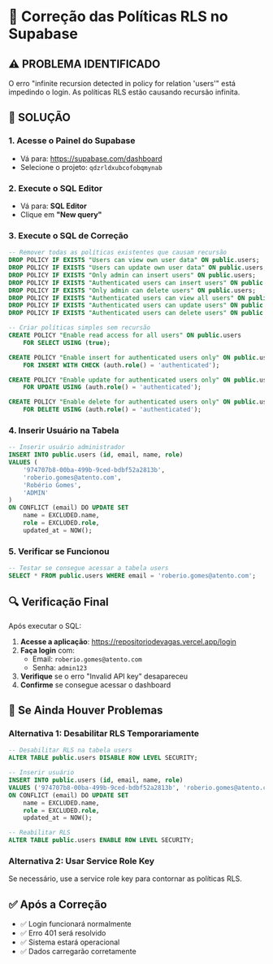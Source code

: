 # 🔧 Correção das Políticas RLS no Supabase

## ⚠️ PROBLEMA IDENTIFICADO

O erro "infinite recursion detected in policy for relation 'users'" está impedindo o login. As políticas RLS estão causando recursão infinita.

## 🚀 SOLUÇÃO

### 1. Acesse o Painel do Supabase
- Vá para: https://supabase.com/dashboard
- Selecione o projeto: `qdzrldxubcofobqmynab`

### 2. Execute o SQL Editor
- Vá para: **SQL Editor**
- Clique em **"New query"**

### 3. Execute o SQL de Correção

```sql
-- Remover todas as políticas existentes que causam recursão
DROP POLICY IF EXISTS "Users can view own user data" ON public.users;
DROP POLICY IF EXISTS "Users can update own user data" ON public.users;
DROP POLICY IF EXISTS "Only admin can insert users" ON public.users;
DROP POLICY IF EXISTS "Authenticated users can insert users" ON public.users;
DROP POLICY IF EXISTS "Only admin can delete users" ON public.users;
DROP POLICY IF EXISTS "Authenticated users can view all users" ON public.users;
DROP POLICY IF EXISTS "Authenticated users can update users" ON public.users;
DROP POLICY IF EXISTS "Authenticated users can delete users" ON public.users;

-- Criar políticas simples sem recursão
CREATE POLICY "Enable read access for all users" ON public.users
    FOR SELECT USING (true);

CREATE POLICY "Enable insert for authenticated users only" ON public.users
    FOR INSERT WITH CHECK (auth.role() = 'authenticated');

CREATE POLICY "Enable update for authenticated users only" ON public.users
    FOR UPDATE USING (auth.role() = 'authenticated');

CREATE POLICY "Enable delete for authenticated users only" ON public.users
    FOR DELETE USING (auth.role() = 'authenticated');
```

### 4. Inserir Usuário na Tabela

```sql
-- Inserir usuário administrador
INSERT INTO public.users (id, email, name, role) 
VALUES (
    '974707b8-00ba-499b-9ced-bdbf52a2813b',
    'roberio.gomes@atento.com',
    'Robério Gomes',
    'ADMIN'
)
ON CONFLICT (email) DO UPDATE SET 
    name = EXCLUDED.name,
    role = EXCLUDED.role,
    updated_at = NOW();
```

### 5. Verificar se Funcionou

```sql
-- Testar se consegue acessar a tabela users
SELECT * FROM public.users WHERE email = 'roberio.gomes@atento.com';
```

## 🔍 Verificação Final

Após executar o SQL:

1. **Acesse a aplicação**: https://repositoriodevagas.vercel.app/login
2. **Faça login** com:
   - Email: `roberio.gomes@atento.com`
   - Senha: `admin123`
3. **Verifique** se o erro "Invalid API key" desapareceu
4. **Confirme** se consegue acessar o dashboard

## 🚨 Se Ainda Houver Problemas

### Alternativa 1: Desabilitar RLS Temporariamente
```sql
-- Desabilitar RLS na tabela users
ALTER TABLE public.users DISABLE ROW LEVEL SECURITY;

-- Inserir usuário
INSERT INTO public.users (id, email, name, role) 
VALUES ('974707b8-00ba-499b-9ced-bdbf52a2813b', 'roberio.gomes@atento.com', 'Robério Gomes', 'ADMIN')
ON CONFLICT (email) DO UPDATE SET 
    name = EXCLUDED.name,
    role = EXCLUDED.role,
    updated_at = NOW();

-- Reabilitar RLS
ALTER TABLE public.users ENABLE ROW LEVEL SECURITY;
```

### Alternativa 2: Usar Service Role Key
Se necessário, use a service role key para contornar as políticas RLS.

## ✅ Após a Correção

- ✅ Login funcionará normalmente
- ✅ Erro 401 será resolvido
- ✅ Sistema estará operacional
- ✅ Dados carregarão corretamente
